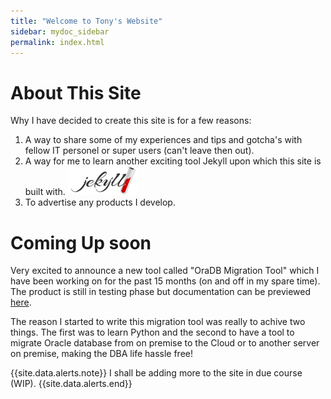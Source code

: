 ```yaml
---
title: "Welcome to Tony's Website"
sidebar: mydoc_sidebar
permalink: index.html
---
```

# About This Site

Why I have decided to create this site is for a few reasons: 
 1. A way to share some of my experiences and tips and gotcha's with fellow IT personel or super users (can't leave then out).
 2. A way for me to learn another exciting tool Jekyll upon which this site is built with.  <img title="my sample page" src="images/jekyll.png" />
 3. To advertise any products I develop.

# Coming Up soon

Very excited to announce a new tool called "OraDB Migration Tool" which I have been working on for the past 15 months (on and off in my spare time). 
The product is still in testing phase but documentation can be previewed <a href='oracle_migration_tool.html'>here</a>.

The reason I started to write this migration tool was really to achive two things. The first was to learn Python and the second to have a tool to migrate Oracle database from on premise to the Cloud or to another server on premise, making the DBA life hassle free!
  
  
{{site.data.alerts.note}} I shall be adding more to the site in due course (WIP). {{site.data.alerts.end}}



